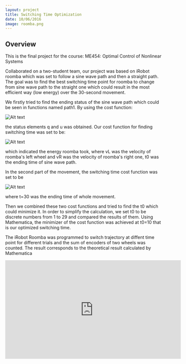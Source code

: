 ```yaml
---
layout: project
title: Switching Time Optimization 
date: 10/06/2016
image: roomba.png
---
```


## Overview

This is the final project for the course: ME454: Optimal Control of Nonlinear Systems

Collaborated on a two-student team, our project was based on  iRobot roomba which was set to follow a sine wave path and then a straight path. The goal was to find the best switching time point for roomba to change from sine wave path to the straight one which could result in the most efficient way (low energy) over the 30-second movement. 

We firstly tried to find the ending status of the sine wave path which could be seen in functions named path1.
By using the cost function:

![Alt text](/Portfolio//projects/costfunction.png)

the status elements q and u was obtained. Our cost function for finding switching time was set to be:

![Alt text](/Portfolio//projects/energyfunc1.png)

which indicated the energy roomba took, where vL was the velocity of roomba's left wheel and vR was the velocity of roomba's right one, t0 was the ending time of sine wave path. 
 
In the second part of the movement, the switching time cost function was set to be

![Alt text](/Portfolio//projects/energyfunc2.png)

where t=30 was the ending time of whole movement. 

Then we combined these two cost functions and tried to find the t0 which could minimize  it. In order to simplify the calculation, we set t0 to be discrete numbers from 1 to 29 and compared the results of them. Using Mathematica, the minimizer of the cost function was achieved at t0=10 that is our optimized switching time.

The iRobot Roomba was programmed to switch trajectory at diffent time point for different trials and the sum of encoders of two wheels was counted. The result corresponds to the theoretical result calculated by Mathematica 

<iframe width="560" height="315" src="https://www.youtube.com/embed/G4FD0E2922k" frameborder="0" allowfullscreen></iframe>

 
